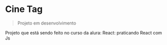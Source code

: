 # Cine Tag
> Projeto em desenvolvimento

Projeto que está sendo feito no curso da alura: React: praticando React com Js
